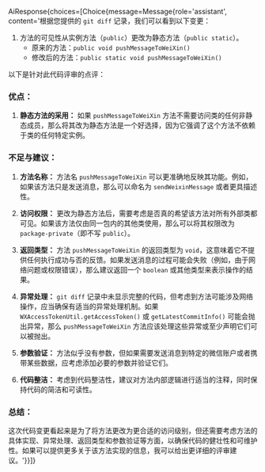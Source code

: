 AiResponse{choices=[Choice{message=Message{role='assistant', content='根据您提供的 `git diff` 记录，我们可以看到以下变更：

1. 方法的可见性从实例方法（`public`）更改为静态方法（`public static`）。
   - 原来的方法：`public void pushMessageToWeiXin()`
   - 修改后的方法：`public static void pushMessageToWeiXin()`

以下是针对此代码评审的点评：

### 优点：

1. **静态方法的采用：** 如果 `pushMessageToWeiXin` 方法不需要访问类的任何非静态成员，那么将其改为静态方法是一个好选择，因为它强调了这个方法不依赖于类的任何特定实例。

### 不足与建议：

1. **方法名称：** 方法名 `pushMessageToWeiXin` 可以更准确地反映其功能。例如，如果该方法只是发送消息，那么可以命名为 `sendWeixinMessage` 或者更具描述性。

2. **访问权限：** 更改为静态方法后，需要考虑是否真的希望该方法对所有外部类都可见。如果该方法仅由同一包内的其他类使用，那么可以将其权限改为 `package-private`（即不写 `public`）。

3. **返回类型：** 方法 `pushMessageToWeiXin` 的返回类型为 `void`，这意味着它不提供任何执行成功与否的反馈。如果发送消息的过程可能会失败（例如，由于网络问题或权限错误），那么建议返回一个 `boolean` 或其他类型来表示操作的结果。

4. **异常处理：** `git diff` 记录中未显示完整的代码，但考虑到方法可能涉及网络操作，应当确保有适当的异常处理机制。如果 `WXAccessTokenUtil.getAccessToken()` 或 `getLatestCommitInfo()` 可能会抛出异常，那么 `pushMessageToWeiXin` 方法应该处理这些异常或至少声明它们可以被抛出。

5. **参数验证：** 方法似乎没有参数，但如果需要发送消息到特定的微信账户或者携带某些数据，应考虑添加必要的参数并验证它们。

6. **代码整洁：** 考虑到代码整洁性，建议对方法内部逻辑进行适当的注释，同时保持代码的简洁和可读性。

### 总结：

这次代码变更看起来是为了将方法更改为更合适的访问级别，但还需要考虑方法的具体实现、异常处理、返回类型和参数验证等方面，以确保代码的健壮性和可维护性。如果可以提供更多关于该方法实现的信息，我可以给出更详细的评审建议。'}}]}